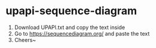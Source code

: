 # upapi-sequence-diagram

1. Download UPAPI.txt and copy the text inside
2. Go to https://sequencediagram.org/ and paste the text
3. Cheers~
